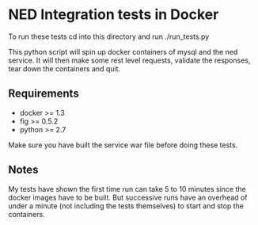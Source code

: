 NED Integration tests in Docker
==============================

To run these tests cd into this directory and run ./run_tests.py

This python script will spin up docker containers of mysql and the ned service. It will then make some rest level requests, validate the responses, tear down the containers and quit.

Requirements
------------
* docker >= 1.3
* fig >= 0.5.2
* python >= 2.7

Make sure you have built the service war file before doing these tests.

Notes
-----
My tests have shown the first time run can take 5 to 10 minutes since the docker images have to be built. But successive runs have an overhead of under a minute (not including the tests themselves) to start and stop the containers.
